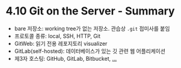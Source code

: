 # 4.10 Git on the Server - Summary

- bare 저장소: working tree가 없는 저장소. 관습상 `.git` 접미사를 붙임
- 프로토콜 종류: local, SSH, HTTP, Git
- GitWeb: 읽기 전용 레포지토리 visualizer
- GitLab(self-hosted): 데이터베이스가 있는 깃 관련 웹 어플리케이션
- 제3자 호스팅: GitHub, GitLab, Bitbucket, [...](https://archive.kernel.org/oldwiki/git.wiki.kernel.org/index.php/GitHosting.html)